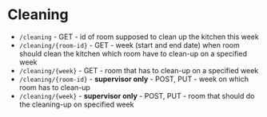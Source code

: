 # Cleaning 
- `/cleaning` - GET - id of room supposed to clean up the kitchen this week
- `/cleaning/{room-id}` - GET - week (start and end date) when room should clean the kitchen
which room have to clean-up on a specified week
- `/cleaning/{week}` - GET - room that has to clean-up on a specified week
- `/cleaning/{room-id}` - **supervisor only** -  POST, PUT - week on which room has to clean-up
- `/cleaning/{week}` - **supervisor only** - POST, PUT - room that should do the cleaning-up on specified week